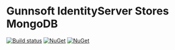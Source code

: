# Gunnsoft IdentityServer Stores MongoDB

[![Build status](https://ci.appveyor.com/api/projects/status/v82e32w9xatm22wa/branch/master?svg=true)](https://ci.appveyor.com/project/andrewgunn/gunnsoft-identityserver-stores-mongodb/branch/master)
[![NuGet](https://img.shields.io/nuget/v/Gunnsoft.IdentityServer.Stores.MongoDB.svg)](https://www.nuget.org/packages/Gunnsoft.IdentityServer.Stores.MongoDB/) [![NuGet](https://img.shields.io/nuget/dt/Gunnsoft.IdentityServer.Stores.MongoDB.svg)](https://www.nuget.org/packages/Gunnsoft.IdentityServer.Stores.MongoDB/)
